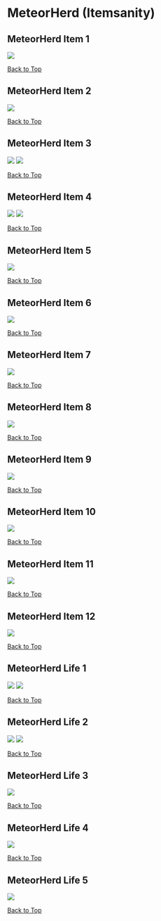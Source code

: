 # MeteorHerd (Itemsanity)

## MeteorHerd Item 1
![](./MeteorHerd/item-1-1.png)

[Back to Top](#)

## MeteorHerd Item 2
![](./MeteorHerd/item-2-1.png)

[Back to Top](#)

## MeteorHerd Item 3
![](./MeteorHerd/item-3-1.png)
![](./MeteorHerd/item-3-2.png)

[Back to Top](#)

## MeteorHerd Item 4
![](./MeteorHerd/item-4-1.png)
![](./MeteorHerd/item-4-2.png)

[Back to Top](#)

## MeteorHerd Item 5
![](./MeteorHerd/item-5-1.png)

[Back to Top](#)

## MeteorHerd Item 6
![](./MeteorHerd/item-6-1.png)

[Back to Top](#)

## MeteorHerd Item 7
![](./MeteorHerd/item-7-1.png)

[Back to Top](#)

## MeteorHerd Item 8
![](./MeteorHerd/item-8-1.png)

[Back to Top](#)

## MeteorHerd Item 9
![](./MeteorHerd/item-9-1.png)

[Back to Top](#)

## MeteorHerd Item 10
![](./MeteorHerd/item-10-1.png)

[Back to Top](#)

## MeteorHerd Item 11
![](./MeteorHerd/item-11-1.png)

[Back to Top](#)

## MeteorHerd Item 12
![](./MeteorHerd/item-12-1.png)

[Back to Top](#)

## MeteorHerd Life 1
![](./MeteorHerd/life-1-1.png)
![](./MeteorHerd/life-1-2.png)

[Back to Top](#)

## MeteorHerd Life 2
![](./MeteorHerd/life-2-1.png)
![](./MeteorHerd/life-2-2.png)

[Back to Top](#)

## MeteorHerd Life 3
![](./MeteorHerd/life-3-1.png)

[Back to Top](#)

## MeteorHerd Life 4
![](./MeteorHerd/life-4-1.png)

[Back to Top](#)

## MeteorHerd Life 5
![](./MeteorHerd/life-5-1.png)

[Back to Top](#)

